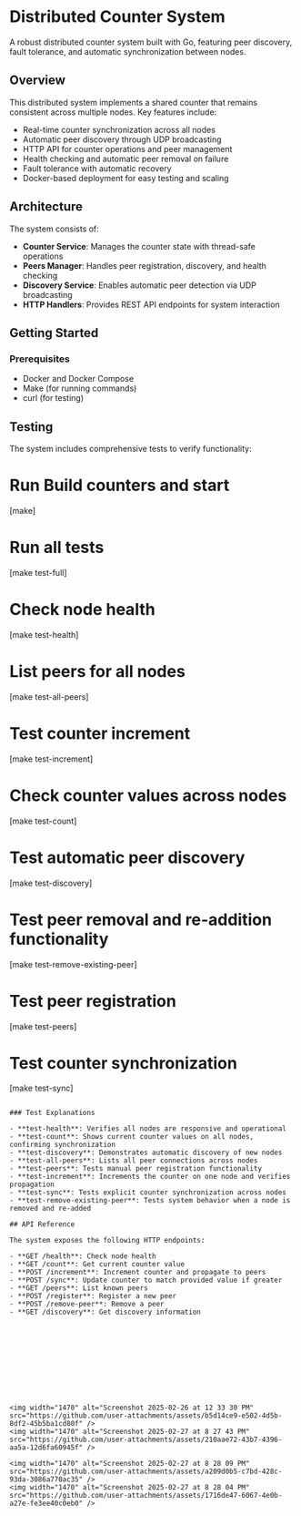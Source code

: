 

# Distributed Counter System

A robust distributed counter system built with Go, featuring peer discovery, fault tolerance, and automatic synchronization between nodes.

## Overview

This distributed system implements a shared counter that remains consistent across multiple nodes. Key features include:

- Real-time counter synchronization across all nodes
- Automatic peer discovery through UDP broadcasting
- HTTP API for counter operations and peer management
- Health checking and automatic peer removal on failure
- Fault tolerance with automatic recovery
- Docker-based deployment for easy testing and scaling

## Architecture

The system consists of:

- **Counter Service**: Manages the counter state with thread-safe operations
- **Peers Manager**: Handles peer registration, discovery, and health checking
- **Discovery Service**: Enables automatic peer detection via UDP broadcasting
- **HTTP Handlers**: Provides REST API endpoints for system interaction

## Getting Started

### Prerequisites

- Docker and Docker Compose
- Make (for running commands)
- curl (for testing)


## Testing

The system includes comprehensive tests to verify functionality:

# Run Build counters and start

[make]


# Run all tests
[make test-full]



# Check node health
[make test-health]



# List peers for all nodes
[make test-all-peers]


# Test counter increment
[make test-increment]


# Check counter values across nodes
[make test-count]



# Test automatic peer discovery
[make test-discovery]



# Test peer removal and re-addition functionality
[make test-remove-existing-peer]


# Test peer registration
[make test-peers]


# Test counter synchronization
[make test-sync]
```

### Test Explanations

- **test-health**: Verifies all nodes are responsive and operational
- **test-count**: Shows current counter values on all nodes, confirming synchronization
- **test-discovery**: Demonstrates automatic discovery of new nodes
- **test-all-peers**: Lists all peer connections across nodes
- **test-peers**: Tests manual peer registration functionality
- **test-increment**: Increments the counter on one node and verifies propagation
- **test-sync**: Tests explicit counter synchronization across nodes
- **test-remove-existing-peer**: Tests system behavior when a node is removed and re-added

## API Reference

The system exposes the following HTTP endpoints:

- **GET /health**: Check node health
- **GET /count**: Get current counter value
- **POST /increment**: Increment counter and propagate to peers
- **POST /sync**: Update counter to match provided value if greater
- **GET /peers**: List known peers
- **POST /register**: Register a new peer
- **POST /remove-peer**: Remove a peer
- **GET /discovery**: Get discovery information











<img width="1470" alt="Screenshot 2025-02-26 at 12 33 30 PM" src="https://github.com/user-attachments/assets/b5d14ce9-e502-4d5b-8df2-45b5ba1cd80f" />
<img width="1470" alt="Screenshot 2025-02-27 at 8 27 43 PM" src="https://github.com/user-attachments/assets/210aae72-43b7-4396-aa5a-12d6fa60945f" />

<img width="1470" alt="Screenshot 2025-02-27 at 8 28 09 PM" src="https://github.com/user-attachments/assets/a209d0b5-c7bd-428c-93da-3086a770ac35" />
<img width="1470" alt="Screenshot 2025-02-27 at 8 28 04 PM" src="https://github.com/user-attachments/assets/1716de47-6067-4e0b-a27e-fe3ee40c0eb0" />
